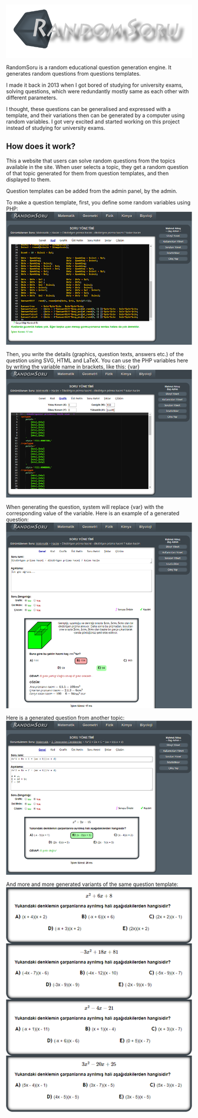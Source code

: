 ![Alt text](img/biglogo.png "PHP")

RandomSoru is a random educational question generation engine. It generates random questions from questions templates.

I made it back in 2013 when I got bored of studying for university exams, solving questions, which were redundantly
mostly same as each other with different parameters.

I thought, these questions can be generalised and expressed with a template, and their variations then can be generated
 by a computer using random variables. I got very excited and started working on this project instead of studying for university exams.
 
## How does it work?

This a website that users can solve random questions from the topics available in the site. When user selects a topic,
they get a random question of that topic generated for them from question templates, and then displayed to them.

Question templates can be added from the admin panel, by the admin.

To make a question template, first, you define some random variables using PHP:
![Alt text](img/ss1.png "PHP")

Then, you write the details (graphics, question texts, answers etc.) of the question using SVG, HTML and LaTeX.
You can use the PHP variables here by writing the variable name in brackets, like this: {var}
![Alt text](img/ss2.png "PHP")

When generating the question, system will replace {var} with the corresponding value of the variable.
Here is an example of a generated question:
![Alt text](img/ss3.png "PHP")

Here is a generated question from another topic:
![Alt text](img/ss4.png "PHP")

And more and more generated variants of the same question template:
![Alt text](img/ss5.png "PHP")